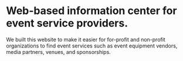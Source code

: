  # Web-based information center for event service providers. 
 We built this website to make it easier for for-profit and non-profit organizations to find event services such as event equipment vendors, media partners, venues, and sponsorships.
